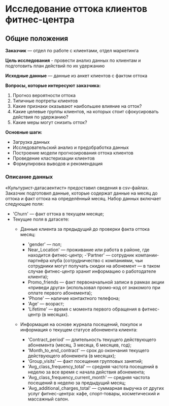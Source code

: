 # Исследование оттока клиентов фитнес-центра
## Общие положения
**Заказчик** — отдел по работе с клиентами, отдел маркетинга

**Цель исследования** - провести анализ данных по клиентам и подготовить план действий по их удержанию

**Исходные данные** — данные из анкет клиентов с фактом оттока

**Вопросы, которые интересуют заказчика:**

1. Прогноз вероятности оттока
2. Типичные портреты клиентов
3. Какие признаки оказывают наибольшее влияние на отток?
4. Какие целевые группы клиентов, на которых стоит сфокусировать действия по удержанию?
5. Какие меры могут снизить отток?

**Основные шаги:**

- Загрузка данных
- Исследовательский анализ и предобработка данных
- Построение модели прогнозирования оттока клиентов
- Проведение кластеризации клиентов
- Формулировка выводов и рекомендация

### Описание данных
«Культурист-датасаентист» предоставил сведения в csv-файлах. Заказчик подготовил данные, которые содержат данные на месяц до оттока и факт оттока на определённый месяц. Набор данных включает следующие поля:
- 'Churn' — факт оттока в текущем месяце;
- Текущие поля в датасете:
    - Данные клиента за предыдущий до проверки факта оттока месяц:
        - 'gender' — пол;
        - Near_Location' — проживание или работа в районе, где находится фитнес-центр;
            -'Partner' — сотрудник компании-партнёра клуба (сотрудничество с компаниями, чьи сотрудники могут получать скидки на абонемент — в таком случае фитнес-центр хранит информацию о работодателе клиента);
        - Promo_friends — факт первоначальной записи в рамках акции «приведи друга» (использовал промо-код от знакомого при оплате первого абонемента);
        - 'Phone' — наличие контактного телефона;
        - 'Age' — возраст;
        - 'Lifetime' — время с момента первого обращения в фитнес-центр (в месяцах).
       
    - Информация на основе журнала посещений, покупок и информация о текущем статусе абонемента клиента:
        - 'Contract_period' — длительность текущего действующего абонемента (месяц, 3 месяца, 6 месяцев, год);
        - 'Month_to_end_contract' — срок до окончания текущего действующего абонемента (в месяцах);
        - 'Group_visits' — факт посещения групповых занятий;
        - 'Avg_class_frequency_total' — средняя частота посещений в неделю за все время с начала действия абонемента;
        - 'Avg_class_frequency_current_month' — средняя частота посещений в неделю за предыдущий месяц;
        - 'Avg_additional_charges_total' — суммарная выручка от других услуг фитнес-центра: кафе, спорт-товары, косметический и массажный салон.

